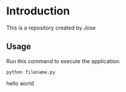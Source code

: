 # Introduction


This is a repository created by *Jose*


## Usage


Run this command to execute the application:


`python filename.py`

hello world 

```

